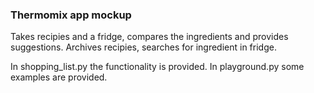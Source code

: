 ### Thermomix app mockup

Takes recipies and a fridge, compares the ingredients and provides suggestions. Archives recipies, searches for ingredient in fridge. 

In shopping_list.py the functionality is provided. In playground.py some examples are provided.
